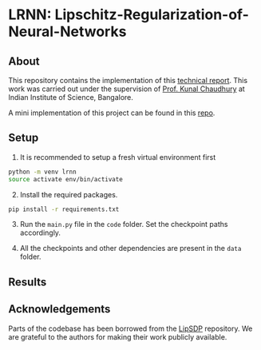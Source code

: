 # LRNN: Lipschitz-Regularization-of-Neural-Networks

## About

This repository contains the implementation of this [technical report](https://sarosijbose.github.io/files/Report_IISc_internship.pdf). This work was carried out under the supervision of [Prof. Kunal Chaudhury](https://sites.google.com/site/kunalnchaudhury/home?authuser=0) at Indian Institute of Science, Bangalore. 

A mini implementation of this project can be found in this [repo](https://github.com/sarosijbose/Trivial-Lipschitz-Bound-Estimation).

## Setup

1. It is recommended to setup a fresh virtual environment first
```bash
python -m venv lrnn
source activate env/bin/activate
```
2. Install the required packages.

```bash
pip install -r requirements.txt
```
3. Run the ```main.py``` file in the ```code``` folder. Set the checkpoint paths accordingly.

4. All the checkpoints and other dependencies are present in the ```data``` folder.

## Results

## Acknowledgements

Parts of the codebase has been borrowed from the [LipSDP](https://github.com/arobey1/LipSDP) repository. We are grateful to the authors for making their work publicly available. 
